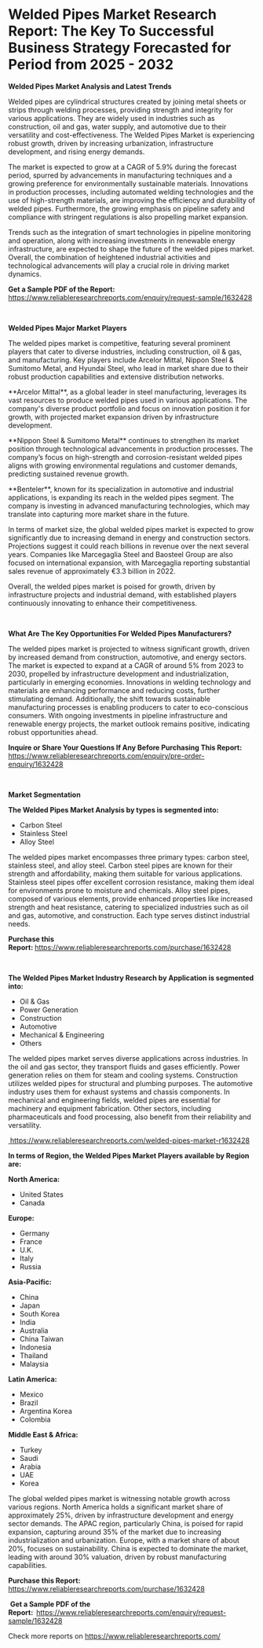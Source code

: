 <p><h1>Welded Pipes Market Research Report: The Key To Successful Business Strategy Forecasted for Period from 2025 - 2032</h1></p><p><strong>Welded Pipes Market Analysis and Latest Trends</strong></p>
<p><p>Welded pipes are cylindrical structures created by joining metal sheets or strips through welding processes, providing strength and integrity for various applications. They are widely used in industries such as construction, oil and gas, water supply, and automotive due to their versatility and cost-effectiveness. The Welded Pipes Market is experiencing robust growth, driven by increasing urbanization, infrastructure development, and rising energy demands. </p><p>The market is expected to grow at a CAGR of 5.9% during the forecast period, spurred by advancements in manufacturing techniques and a growing preference for environmentally sustainable materials. Innovations in production processes, including automated welding technologies and the use of high-strength materials, are improving the efficiency and durability of welded pipes. Furthermore, the growing emphasis on pipeline safety and compliance with stringent regulations is also propelling market expansion. </p><p>Trends such as the integration of smart technologies in pipeline monitoring and operation, along with increasing investments in renewable energy infrastructure, are expected to shape the future of the welded pipes market. Overall, the combination of heightened industrial activities and technological advancements will play a crucial role in driving market dynamics.</p></p>
<p><strong>Get a Sample PDF of the Report:&nbsp;</strong> <a href="https://www.reliableresearchreports.com/enquiry/request-sample/1632428?utm_campaign=32&utm_medium=2&utm_source=Github&utm_content=ia&utm_term=30012025&utm_id=welded-pipes">https://www.reliableresearchreports.com/enquiry/request-sample/1632428</a></p>
<p>&nbsp;</p>
<p><strong>Welded Pipes Major Market Players</strong></p>
<p><p>The welded pipes market is competitive, featuring several prominent players that cater to diverse industries, including construction, oil & gas, and manufacturing. Key players include Arcelor Mittal, Nippon Steel & Sumitomo Metal, and Hyundai Steel, who lead in market share due to their robust production capabilities and extensive distribution networks.</p><p>**Arcelor Mittal**, as a global leader in steel manufacturing, leverages its vast resources to produce welded pipes used in various applications. The company's diverse product portfolio and focus on innovation position it for growth, with projected market expansion driven by infrastructure development.</p><p>**Nippon Steel & Sumitomo Metal** continues to strengthen its market position through technological advancements in production processes. The company’s focus on high-strength and corrosion-resistant welded pipes aligns with growing environmental regulations and customer demands, predicting sustained revenue growth.</p><p>**Benteler**, known for its specialization in automotive and industrial applications, is expanding its reach in the welded pipes segment. The company is investing in advanced manufacturing technologies, which may translate into capturing more market share in the future.</p><p>In terms of market size, the global welded pipes market is expected to grow significantly due to increasing demand in energy and construction sectors. Projections suggest it could reach billions in revenue over the next several years. Companies like Marcegaglia Steel and Baosteel Group are also focused on international expansion, with Marcegaglia reporting substantial sales revenue of approximately €3.3 billion in 2022.</p><p>Overall, the welded pipes market is poised for growth, driven by infrastructure projects and industrial demand, with established players continuously innovating to enhance their competitiveness.</p></p>
<p>&nbsp;</p>
<p><strong>What Are The Key Opportunities For Welded Pipes Manufacturers?</strong></p>
<p><p>The welded pipes market is projected to witness significant growth, driven by increased demand from construction, automotive, and energy sectors. The market is expected to expand at a CAGR of around 5% from 2023 to 2030, propelled by infrastructure development and industrialization, particularly in emerging economies. Innovations in welding technology and materials are enhancing performance and reducing costs, further stimulating demand. Additionally, the shift towards sustainable manufacturing processes is enabling producers to cater to eco-conscious consumers. With ongoing investments in pipeline infrastructure and renewable energy projects, the market outlook remains positive, indicating robust opportunities ahead.</p></p>
<p><strong>Inquire or Share Your Questions If Any Before Purchasing This Report:</strong> <a href="https://www.reliableresearchreports.com/enquiry/pre-order-enquiry/1632428?utm_campaign=32&utm_medium=2&utm_source=Github&utm_content=ia&utm_term=30012025&utm_id=welded-pipes">https://www.reliableresearchreports.com/enquiry/pre-order-enquiry/1632428</a></p>
<p>&nbsp;</p>
<p><strong>Market Segmentation</strong></p>
<p><strong>The Welded Pipes Market Analysis by types is segmented into:</strong></p>
<p><ul><li>Carbon Steel</li><li>Stainless Steel</li><li>Alloy Steel</li></ul></p>
<p><p>The welded pipes market encompasses three primary types: carbon steel, stainless steel, and alloy steel. Carbon steel pipes are known for their strength and affordability, making them suitable for various applications. Stainless steel pipes offer excellent corrosion resistance, making them ideal for environments prone to moisture and chemicals. Alloy steel pipes, composed of various elements, provide enhanced properties like increased strength and heat resistance, catering to specialized industries such as oil and gas, automotive, and construction. Each type serves distinct industrial needs.</p></p>
<p><strong>Purchase this Report:&nbsp;</strong><a href="https://www.reliableresearchreports.com/purchase/1632428?utm_campaign=32&utm_medium=2&utm_source=Github&utm_content=ia&utm_term=30012025&utm_id=welded-pipes">https://www.reliableresearchreports.com/purchase/1632428</a></p>
<p>&nbsp;</p>
<p><strong>The Welded Pipes Market Industry Research by Application is segmented into:</strong></p>
<p><ul><li>Oil & Gas</li><li>Power Generation</li><li>Construction</li><li>Automotive</li><li>Mechanical & Engineering</li><li>Others</li></ul></p>
<p><p>The welded pipes market serves diverse applications across industries. In the oil and gas sector, they transport fluids and gases efficiently. Power generation relies on them for steam and cooling systems. Construction utilizes welded pipes for structural and plumbing purposes. The automotive industry uses them for exhaust systems and chassis components. In mechanical and engineering fields, welded pipes are essential for machinery and equipment fabrication. Other sectors, including pharmaceuticals and food processing, also benefit from their reliability and versatility.</p></p>
<p><a href="https://www.reliableresearchreports.com/welded-pipes-market-r1632428?utm_campaign=32&utm_medium=2&utm_source=Github&utm_content=ia&utm_term=30012025&utm_id=welded-pipes">&nbsp;https://www.reliableresearchreports.com/welded-pipes-market-r1632428</a></p>
<p><strong>In terms of Region, the Welded Pipes Market Players available by Region are:</strong></p>
<p>
    <p> <strong> North America: </strong>
        <ul>
            <li>United States</li>
            <li>Canada</li>
        </ul>
        </p> 
    <p> <strong> Europe: </strong>
        <ul>
            <li>Germany</li>
            <li>France</li>
            <li>U.K.</li>
            <li>Italy</li>
            <li>Russia</li>
        </ul>
        </p> 
    <p> <strong> Asia-Pacific: </strong>
        <ul>
            <li>China</li>
            <li>Japan</li>
            <li>South Korea</li>
            <li>India</li>
            <li>Australia</li>
            <li>China Taiwan</li>
            <li>Indonesia</li>
            <li>Thailand</li>
            <li>Malaysia</li>
        </ul>
        </p> 
    <p> <strong> Latin America: </strong>
        <ul>
            <li>Mexico</li>
            <li>Brazil</li>
            <li>Argentina Korea</li>
            <li>Colombia</li>
        </ul>
        </p> 
    <p> <strong> Middle East & Africa: </strong>
        <ul>
            <li>Turkey</li>
            <li>Saudi</li>
            <li>Arabia</li>
            <li>UAE</li>
            <li>Korea</li>
        </ul>
    </p>
    </p>
<p><p>The global welded pipes market is witnessing notable growth across various regions. North America holds a significant market share of approximately 25%, driven by infrastructure development and energy sector demands. The APAC region, particularly China, is poised for rapid expansion, capturing around 35% of the market due to increasing industrialization and urbanization. Europe, with a market share of about 20%, focuses on sustainability. China is expected to dominate the market, leading with around 30% valuation, driven by robust manufacturing capabilities.</p></p>
<p><strong>Purchase this Report: </strong><a href="https://www.reliableresearchreports.com/purchase/1632428?utm_campaign=32&utm_medium=2&utm_source=Github&utm_content=ia&utm_term=30012025&utm_id=welded-pipes">https://www.reliableresearchreports.com/purchase/1632428</a></p>
<p>&nbsp;<strong>Get a Sample PDF of the Report:&nbsp;&nbsp;</strong><a href="https://www.reliableresearchreports.com/enquiry/request-sample/1632428?utm_campaign=32&utm_medium=2&utm_source=Github&utm_content=ia&utm_term=30012025&utm_id=welded-pipes">https://www.reliableresearchreports.com/enquiry/request-sample/1632428</a></p>
<p><strong></strong></p>
<p>Check more reports on <a href="https://www.reliableresearchreports.com/?utm_campaign=32&utm_medium=2&utm_source=Github&utm_content=ia&utm_term=30012025&utm_id=welded-pipes">https://www.reliableresearchreports.com/</a></p>